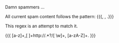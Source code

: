 Damn spammers ...

All current spam content follows the pattern: {{{<lowercase gibberish>, <url> <one or two keywords>, <mixed case gibberish>.}}}

This regex is an attempt to match it.

{{{
[a-z]+,[ ]+http:\/\/.*?\/[ \w]+, [a-zA-Z]+\.
}}}
